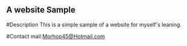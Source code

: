 A website Sample
--

#Description
This is a simple sample of a website for myself's leaning.

#Contact
mail:Morhop45@Hotmail.com